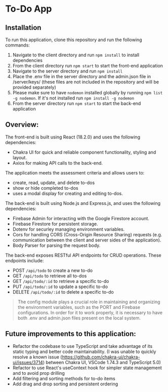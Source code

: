 # To-Do App

## Installation

To run this application, clone this repository and run the following commands:

1.  Navigate to the client directory and run `npm install` to install dependencies
2.  From the client directory run `npm start` to start the front-end application
3.  Navigate to the server directory and run `npm install`
4.  Place the .env file in the server directory and the admin.json file in /server/keys/ (these files are not included in the repository and will be provided separately)
5.  Please make sure to have `nodemon` installed globally by running `npm list -g nodemon`. If it's not installed run `npm install -g nodemon`
6.  From the server directory run `npm start` to start the back-end application

## Overview:

The front-end is built using React (18.2.0) and uses the following dependencies:

-   Chakra UI for quick and reliable component functionality, styling and layout.
-   Axios for making API calls to the back-end.

The application meets the assessment criteria and allows users to:

-   create, read, update, and delete to-dos
-   show or hide completed to-dos
-   uses a modal display for creating and editing to-dos.

The back-end is built using Node.js and Express.js, and uses the following dependencies:

-   Firebase Admin for interacting with the Google Firestore account.
-   Firebase Firestore for persistent storage.
-   Dotenv for securley managing environment variables.
-   Cors for handling CORS (Cross-Origin Resource Sharing) requests (e.g. communication between the client and server sides of the application).
-   Body Parser for parsing the request body.

The back-end exposes RESTful API endpoints for CRUD operations. These endpoints include:

-   POST `/api/todo` to create a new to-do
-   GET `/api/todo` to retrieve all to-dos
-   GET `/api/todo/:id` to retrieve a specific to-do
-   PUT `/api/todo/:id` to update a specific to-do
-   DELETE `/api/todo/:id` to delete a specific to-do

> The config module plays a crucial role in maintaining and organizing the environment variables, such as the PORT and Firebase configurations. In order for it to work properly, it is necessary to have both .env and admin.json files present on the local system.

## Future improvements to this application:

-   Refactor the codebase to use TypeScript and take advantage of its static typing and better code maintainability. (I was unable to quickly resolve a known issue (https://github.com/chakra-ui/chakra-ui/issues/3714) between Chakra UI, VSCode 1.74.3 and TypeScript 5.0)
-   Refactor to use React's useContext hook for simpler state management and to avoid prop drilling
-   Add filtering and sorting methods for to-do items
-   Add drag and drop sorting and persistent ordering
